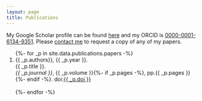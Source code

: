 ```yaml
---
layout: page
title: Publications
---
```

My Google Scholar profile can be found [here](https://scholar.google.co.uk/citations?user=TiVeAN8AAAAJ) and my ORCID is [0000-0001-6134-9351](https://orcid.org/0000-0001-6134-9351). Please [contact me](mailto:andrew.valentine@durham.ac.uk) to request a copy of any of my papers.

<ol reversed>
{%- for _p in site.data.publications.papers -%}
  <li> {{ _p.authors}}, {{ _p.year }}.<br />{{ _p.title }}.<br /><i>{{ _p.journal }}</i>, {{ _p.volume }}{%- if _p.pages -%}, pp.{{ _p.pages }}{%- endif -%}. doi:<a href="https://dx.doi.org/{{ _p.doi }}">{{ _p.doi }}</a> <br /><br /></li>
{%- endfor -%}
</ol>
